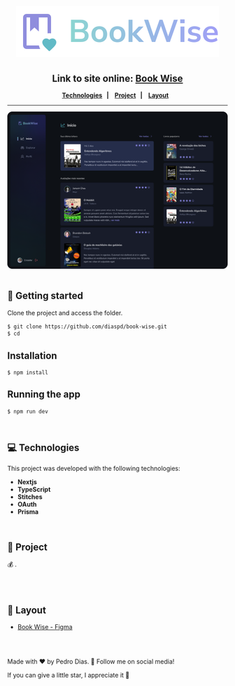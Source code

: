 <h1 align="center">  
  <img src="./src/assets/logo.svg" alt="logo" />
</h1>

<h2 align="center">Link to site online: <a href="" target="_blank">Book Wise</a> </h2>

<div align="center">
  <b>
    <a href="#Technologies"><b>Technologies</b></a>&nbsp;&nbsp;&nbsp;|&nbsp;&nbsp;&nbsp;
    <a href="#-Project"><b>Project</b></a>&nbsp;&nbsp;&nbsp;|&nbsp;&nbsp;&nbsp;
    <a href="#-Layout"><b>Layout</b></a>&nbsp;&nbsp;&nbsp;
  </b>  
</div>

---

<div align="center">  
  <img src="./src/assets/template.svg" alt="template" />
</div>

</br>

## 🚀 Getting started

Clone the project and access the folder.

```bash
$ git clone https://github.com/diaspd/book-wise.git
$ cd 
```

## Installation

```bash
$ npm install
```

## Running the app

```bash
$ npm run dev
```
</br>

## 💻 Technologies

This project was developed with the following technologies:
<b>
- Nextjs
- TypeScript
- Stitches
- OAuth
- Prisma
</b>

</br>

## 📄 Project
💰 .

<br></br>

## 🔖 Layout
- [Book Wise - Figma](https://www.figma.com/file/lbraF69k4VGzIBp0hkBJru/BookWise-Copy?fuid=872539083645260626)

<br></br>

Made with ♥ by Pedro Dias. 👋 Follow me on social media! </br>

If you can give a little star, I appreciate it 🤩
